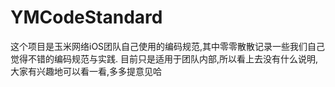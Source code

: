 # YMCodeStandard

这个项目是玉米网络iOS团队自己使用的编码规范,其中零零散散记录一些我们自己觉得不错的编码规范与实践.
目前只是适用于团队内部,所以看上去没有什么说明,大家有兴趣地可以看一看,多多提意见哈
